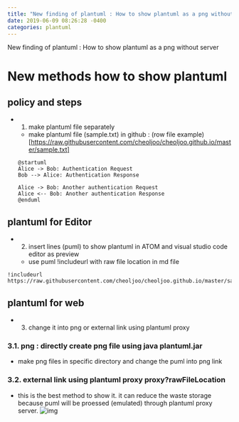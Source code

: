 ```yaml
---
title: "New finding of plantuml : How to show plantuml as a png without server""
date: 2019-06-09 08:26:28 -0400
categories: plantuml
---
```


New finding of plantuml : How to show plantuml as a png without server

# New methods how to show plantuml 

## policy and steps
- 1. make plantuml file separately
    - make plantuml file (sample.txt)  in github : (row file example)[https://raw.githubusercontent.com/cheoljoo/cheoljoo.github.io/master/sample.txt]
    ```
    @startuml
    Alice -> Bob: Authentication Request
    Bob --> Alice: Authentication Response
    
    Alice -> Bob: Another authentication Request
    Alice <-- Bob: Another authentication Response
    @enduml
    ```

## plantuml for Editor
- 2. insert lines (puml) to show plantuml in ATOM and visual studio code editor as preview
    - use puml !includeurl with raw file location in md file
```puml
!includeurl https://raw.githubusercontent.com/cheoljoo/cheoljoo.github.io/master/sample.txt
```

## plantuml for web
- 3. change it into png or external link using plantuml proxy

### 3.1. png : directly create png file using java plantuml.jar
- make png files in specific directory and change the puml into png link

### 3.2. external link using plantuml proxy  proxy?rawFileLocation
- this is the best method to show it. it can reduce the waste storage because puml will be proessed (emulated)  through plantuml proxy server.
	![img](http://www.plantuml.com/plantuml/proxy?src=https://raw.githubusercontent.com/cheoljoo/cheoljoo.github.io/master/sample.txt)


